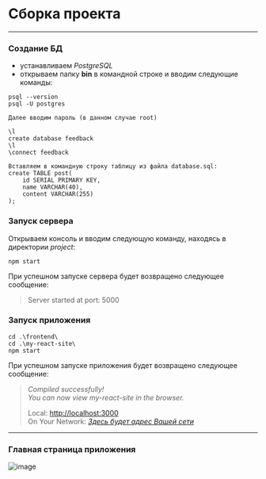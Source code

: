 # Сборка проекта
***

### Создание БД

+ устанавливаем *PostgreSQL*
+ открываем папку **bin** в командной строке и вводим следующие команды:
```
psql --version   
psql -U postgres

Далее вводим пароль (в данном случае root)

\l
сreate database feedback
\l
\connect feedback

Вставляем в командную строку таблицу из файла database.sql:
create TABLE post(
    id SERIAL PRIMARY KEY,
    name VARCHAR(40),
    content VARCHAR(255)
);
```

### Запуск сервера  
Открываем консоль и вводим следующую команду, находясь в директории *project*:
```
npm start
```  

При успешном запуске сервера будет возвращено следующее сообщение:
> Server started at port: 5000

### Запуск приложения 
```
cd .\frontend\
cd .\my-react-site\
npm start 
```
При успешном запуске приложения будет возвращено следующее сообщение:
> *Compiled successfully!*  
> *You can now view my-react-site in the browser.*    
> 
>   Local:            [http://localhost:3000](http://localhost:3000)   
>   On Your Network:  *[Здесь будет адрес Вашей сети](/)*

---


### Главная страница приложения   

![image](https://github.com/user-attachments/assets/ff906656-7cac-4522-af58-bb096b4ed24b)

